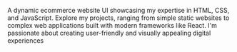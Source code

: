 A dynamic ecommerce website UI showcasing my expertise in HTML, CSS, and JavaScript. Explore my projects, ranging from simple static websites to complex web applications built with modern frameworks like React. I'm passionate about creating user-friendly and visually appealing digital experiences

